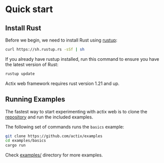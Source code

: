 # Quick start

## Install Rust

Before we begin, we need to install Rust using [rustup](https://www.rustup.rs/):

```bash
curl https://sh.rustup.rs -sSf | sh
```

If you already have rustup installed, run this command to ensure you have the latest version of Rust:

```bash
rustup update
```

Actix web framework requires rust version 1.21 and up.

## Running Examples

The fastest way to start experimenting with actix web is to clone the
[repository](https://github.com/actix/examples) and run the included examples.

The following set of commands runs the `basics` example:

```bash
git clone https://github.com/actix/examples
cd examples/basics
cargo run
```

Check [examples/](https://github.com/actix/examples/tree/master/examples) directory for more examples.
